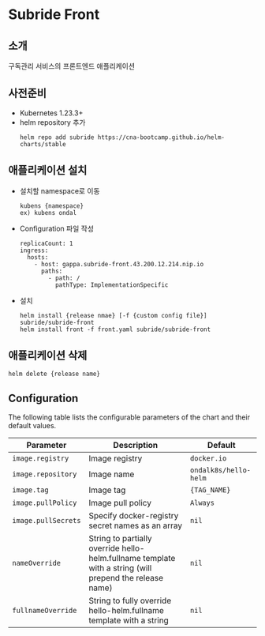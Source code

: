 # Subride Front

## 소개
구독관리 서비스의 프론트엔드 애플리케이션  

## 사전준비
- Kubernetes 1.23.3+
- helm repository 추가  
  ```
  helm repo add subride https://cna-bootcamp.github.io/helm-charts/stable
  ```

## 애플리케이션 설치  
- 설치할 namespace로 이동  
  ```
  kubens {namespace}
  ex) kubens ondal
  ```   
- Configuration 파일 작성   
  ```
  replicaCount: 1
  ingress:
    hosts:
      - host: gappa.subride-front.43.200.12.214.nip.io
        paths:
          - path: /
            pathType: ImplementationSpecific
  ```  

- 설치  
  ```
  helm install {release nmae} [-f {custom config file}] subride/subride-front 
  helm install front -f front.yaml subride/subride-front
  ```  
  
## 애플리케이션 삭제  

```
helm delete {release name}
```

## Configuration

The following table lists the configurable parameters of the chart and their default values.

| Parameter                                     | Description                                                                                                                                         | Default                                                 |
|-----------------------------------------------|-----------------------------------------------------------------------------------------------------------------------------------------------------|---------------------------------------------------------|
| `image.registry`                              | Image registry                                                                                                                                | `docker.io`                                             |
| `image.repository`                            | Image name                                                                                                                                    | `ondalk8s/hello-helm`                                         |
| `image.tag`                                   | Image tag                                                                                                                                     | `{TAG_NAME}`                                            |
| `image.pullPolicy`                            | Image pull policy                                                                                                                                   | `Always`                                          |
| `image.pullSecrets`                           | Specify docker-registry secret names as an array                                                                                                    | `nil`                                                   |
| `nameOverride`                                | String to partially override hello-helm.fullname template with a string (will prepend the release name)                                                  | `nil`                                                   |
| `fullnameOverride`                            | String to fully override hello-helm.fullname template with a string                                                                                      | `nil`                                                   |


